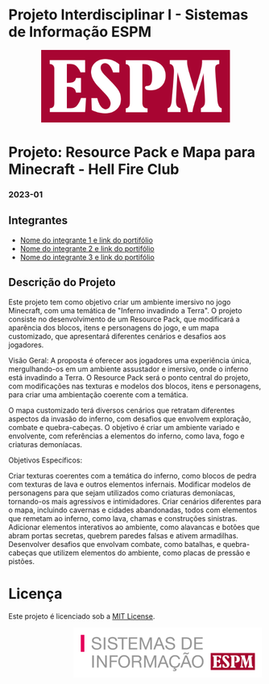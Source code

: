 # Projeto Interdisciplinar I - Sistemas de Informação ESPM

<p align="center">
    <a href="https://www.espm.br/cursos-de-graduacao/sistemas-de-informacao/"><img src="https://raw.githubusercontent.com/tech-espm/misc-template/main/logo.png" alt="Sistemas de Informação ESPM" style="width: 375px;"/></a>
</p>

# Projeto: Resource Pack e Mapa para Minecraft - Hell Fire Club

### 2023-01

## Integrantes
- [Nome do integrante 1 e link do portifólio](https://github.com/rafaoambrosio)
- [Nome do integrante 2 e link do portifólio](https://github.com/Luigi052)
- [Nome do integrante 3 e link do portifólio](https://github.com/lucaddonato)



## Descrição do Projeto

Este projeto tem como objetivo criar um ambiente imersivo no jogo Minecraft, com uma temática de "Inferno invadindo a Terra". O projeto consiste no desenvolvimento de um Resource Pack, que modificará a aparência dos blocos, itens e personagens do jogo, e um mapa customizado, que apresentará diferentes cenários e desafios aos jogadores.

Visão Geral:
A proposta é oferecer aos jogadores uma experiência única, mergulhando-os em um ambiente assustador e imersivo, onde o inferno está invadindo a Terra. O Resource Pack será o ponto central do projeto, com modificações nas texturas e modelos dos blocos, itens e personagens, para criar uma ambientação coerente com a temática.

O mapa customizado terá diversos cenários que retratam diferentes aspectos da invasão do inferno, com desafios que envolvem exploração, combate e quebra-cabeças. O objetivo é criar um ambiente variado e envolvente, com referências a elementos do inferno, como lava, fogo e criaturas demoníacas.

Objetivos Específicos:

Criar texturas coerentes com a temática do inferno, como blocos de pedra com texturas de lava e outros elementos infernais.
Modificar modelos de personagens para que sejam utilizados como criaturas demoníacas, tornando-os mais agressivos e intimidadores.
Criar cenários diferentes para o mapa, incluindo cavernas e cidades abandonadas, todos com elementos que remetam ao inferno, como lava, chamas e construções sinistras.
Adicionar elementos interativos ao ambiente, como alavancas e botões que abram portas secretas, quebrem paredes falsas e ativem armadilhas.
Desenvolver desafios que envolvam combate, como batalhas, e quebra-cabeças que utilizem elementos do ambiente, como placas de pressão e pistões.

# Licença

Este projeto é licenciado sob a [MIT License](https://github.com/lucaddonato/hell-fire-club/blob/main/LICENSE).

<p align="right">
    <a href="https://www.espm.br/cursos-de-graduacao/sistemas-de-informacao/"><img src="https://raw.githubusercontent.com/tech-espm/misc-template/main/logo-si-512.png" alt="Sistemas de Informação ESPM" style="width: 375px;"/></a>
</p>
